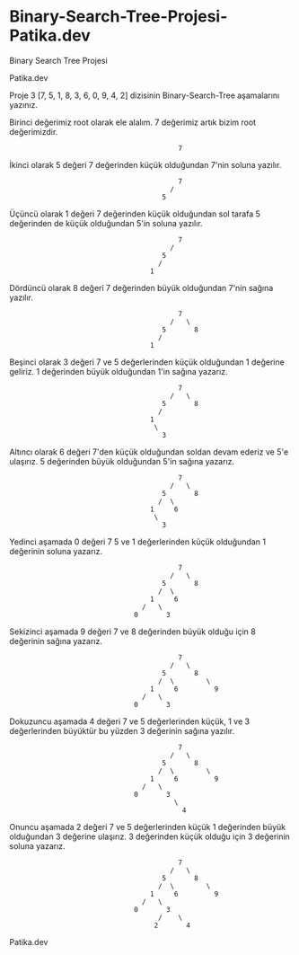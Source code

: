 # Binary-Search-Tree-Projesi-Patika.dev
Binary Search Tree Projesi

Patika.dev

Proje 3
[7, 5, 1, 8, 3, 6, 0, 9, 4, 2] dizisinin Binary-Search-Tree aşamalarını yazınız.

Birinci değerimiz root olarak ele alalım. 7 değerimiz artık bizim root değerimizdir.

                                              7
																							
İkinci olarak 5 değeri 7 değerinden küçük olduğundan 7'nin soluna yazılır.

                                              7
                                            /
                                          5 
																					
Üçüncü olarak 1 değeri 7 değerinden küçük olduğundan sol tarafa 5 değerinden de küçük olduğundan 5'in soluna yazılır.

                                              7
                                            /
                                          5 
                                         /
                                       1
																			 
Dördüncü olarak 8 değeri 7 değerinden büyük olduğundan 7'nin sağına yazılır.

                                              7
                                            /   \
                                          5       8
                                         /
                                       1
																			 
Beşinci olarak 3 değeri 7 ve 5 değerlerinden küçük olduğundan 1 değerine geliriz. 1 değerinden büyük olduğundan 1'in sağına yazarız.

                                              7
                                            /   \
                                          5       8
                                         /
                                       1
                                        \
                                          3
																					
Altıncı olarak 6 değeri 7'den küçük olduğundan soldan devam ederiz ve 5'e ulaşırız. 5 değerinden büyük olduğundan 5'in sağına yazarız.

                                              7
                                            /   \
                                          5       8
                                         /  \
                                       1     6
                                        \
                                          3
																					
Yedinci aşamada 0 değeri 7 5 ve 1 değerlerinden küçük olduğundan 1 değerinin soluna yazarız.

                                              7
                                            /   \
                                          5       8
                                         /  \
                                       1     6
                                     /   \
                                   0       3
																	 
Sekizinci aşamada 9 değeri 7 ve 8 değerinden büyük olduğu için 8 değerinin sağına yazarız.

                                              7
                                            /   \
                                          5       8
                                         /  \        \
                                       1     6         9
                                     /   \
                                   0       3
																	 
Dokuzuncu aşamada 4 değeri 7 ve 5 değerlerinden küçük, 1 ve 3 değerlerinden büyüktür bu yüzden 3 değerinin sağına yazılır.

                                              7
                                            /   \
                                          5       8
                                         /  \        \
                                       1     6         9
                                     /   \
                                   0       3
                                             \
                                               4
																							 
Onuncu aşamada 2 değeri 7 ve 5 değerlerinden küçük 1 değerinden büyük olduğundan 3 değerine ulaşırız. 3 değerinden küçük olduğu için 3 değerinin soluna yazarız. 

                                              7
                                            /   \
                                          5       8
                                         /  \        \
                                       1     6         9
                                     /   \
                                   0       3
                                         /    \
                                        2       4
																				
Patika.dev
